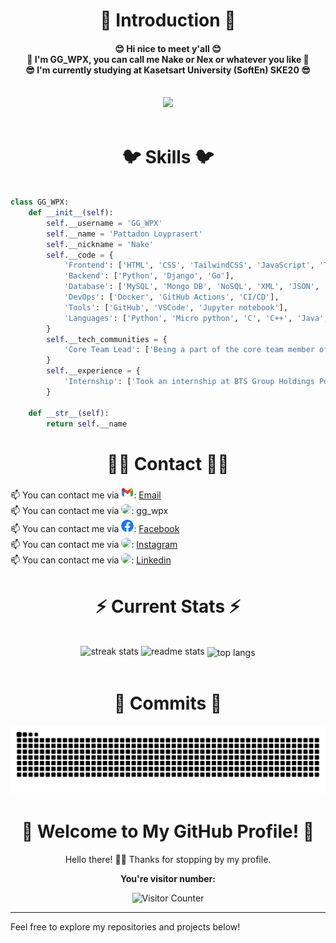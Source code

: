 <h1 align="center">👋 Introduction 👋</h1>

<h4 align="center">
    😊 Hi nice to meet y'all 😊 <br>
    🤗 I'm GG_WPX, you can call me Nake or Nex or whatever you like 🤗 <br>
    😎 I'm currently studying at Kasetsart University (SoftEn) SKE20 😎
</h4>
<br> 
<div align="center">
  <a href="https://skillicons.dev">
    <img src="https://skillicons.dev/icons?i=javascript,typescript,docker,html,css,java,react,nodejs,nextjs,vite,tailwindcss,python,git,github,githubactions,npm,pnpm,amazonwebservices,materialui,markdown,mysql,selenium,go,php,django,jquery" />
  </a>
</div>
<br>
<h1 align="center">🐦 Skills 🐦</h1>

```python

class GG_WPX:
    def __init__(self):
        self.__username = 'GG_WPX'
        self.__name = 'Pattadon Loyprasert'
        self.__nickname = 'Nake'
        self.__code = {
            'Frontend': ['HTML', 'CSS', 'TailwindCSS', 'JavaScript', 'TypeScript', 'ReactJS', 'PHP'],
            'Backend': ['Python', 'Django', 'Go'],
            'Database': ['MySQL', 'Mongo DB', 'NoSQL', 'XML', 'JSON', 'CSV'],
            'DevOps': ['Docker', 'GitHub Actions', 'CI/CD'],
            'Tools': ['GitHub', 'VSCode', 'Jupyter notebook'],
            'Languages': ['Python', 'Micro python', 'C', 'C++', 'Java', 'JavaScript', 'HTML', 'CSS', 'RISCV-Assembly', 'Go'],
        }
        self.__tech_communities = {
            'Core Team Lead': ['Being a part of the core team member of the Developer Student Club KU'], 
        }  
        self.__experience = {
            'Internship': ['Took an internship at BTS Group Holdings Public Company Limited in Digital Solutions.']
        }

    def __str__(self):
        return self.__name
```

<h1 align="center">🐦‍🔥 Contact 🐦‍🔥</h1>
    
📫 You can contact me via <img src="https://raw.githubusercontent.com/github/explore/8f19e4dbbf13418dc1b1d58bb265953553c15a46/topics/gmail/gmail.png" style="height: 20px; border-radius:10px">: <a href="mailto:pattadon2546pn@gmail.com">Email</a><br>
📫 You can contact me via <img src="https://avatars.githubusercontent.com/u/1965106?s=280&v=4" style="height: 20px; border-radius:10px">: gg_wpx<br>
📫 You can contact me via <img src="https://raw.githubusercontent.com/github/explore/9adcff6afda303fb7fcead92954bad819fa7a4bd/topics/facebook/facebook.png" style="height: 20px; border-radius:10px">: <a href="https://www.facebook.com/nakenat12" target="_blank">Facebook</a><br>
📫 You can contact me via <img src="https://user-images.githubusercontent.com/24403355/33800842-566c09d8-dd17-11e7-88ff-be7f30481d67.png" style="height: 20px; border-radius:10px">: <a href="https://www.instagram.com/_nnakep/" target="_blank">Instagram</a><br>
📫 You can contact me via <img src="https://user-images.githubusercontent.com/99184393/188185026-93637cf8-67e9-439a-b33a-6feba7b8bd21.png" style="height: 20px; border-radius:10px">: <a href="https://www.linkedin.com/in/pattadon-loyprasert-494496244/" target="_blank">Linkedin</a><br>


<h1 align="center">⚡ Current Stats ⚡</h1>
<br>
<div align=center>
  <img width=390 src="https://streak-stats.demolab.com/?user=GGWPXXXX&count_private=true&theme=react&border_radius=10" alt="streak stats"/>
  <img width=390 src="https://github-readme-stats.vercel.app/api?username=GGWPXXXX&show_icons=true&theme=react&rank_icon=github&border_radius=10" alt="readme stats" />
  <img width=325 align="center" src="https://github-readme-stats.vercel.app/api/top-langs/?username=GGWPXXXX&hide=HTML&langs_count=8&layout=compact&theme=react&border_radius=10&size_weight=0.5&count_weight=0.5&exclude_repo=github-readme-stats" alt="top langs" />
</div>

  <br/>
  
<h1 align="center">🐍 Commits 🐍</h1>
<picture>
  <source media="(prefers-color-scheme: dark)" srcset="https://raw.githubusercontent.com/GGWPXXXX/GGWPXXXX/output/github-contribution-grid-snake-dark.svg">
  <source media="(prefers-color-scheme: light)" srcset="https://raw.githubusercontent.com/GGWPXXXX/GGWPXXXX/output/github-contribution-grid-snake.svg">
  <img alt="github contribution grid snake animation" src="https://raw.githubusercontent.com/GGWPXXXX/GGWPXXXX/output/github-contribution-grid-snake.svg">
</picture>


<h1 align="center">📱 Welcome to My GitHub Profile! 📱</h1>
<p align="center">Hello there! 👋🏼 Thanks for stopping by my profile.</p>
<p align="center">
  <strong>You're visitor number:</strong>
</p>

<p align="center">
  <img src="https://komarev.com/ghpvc/?username=GGWPXXXX&color=ff69b4&label=Visitor+Number" alt="Visitor Counter">
</p>

---

Feel free to explore my repositories and projects below!

